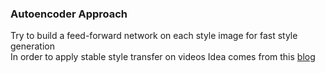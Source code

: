 ### Autoencoder Approach  

Try to build a feed-forward network on each style image for fast style generation  
In order to apply stable style transfer on videos
Idea comes from this [blog](https://medium.com/element-ai-research-lab/stabilizing-neural-style-transfer-for-video-62675e203e42)